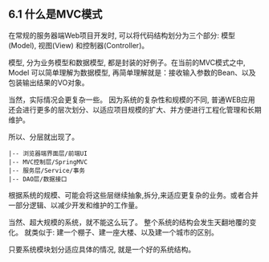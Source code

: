 ## 6.1 什么是MVC模式

在常规的服务器端Web项目开发时, 可以将代码结构划分为三个部分: 模型(Model), 视图(View) 和控制器(Controller)。

模型, 分为业务模型和数据模型, 都是封装的好例子。在当前的MVC模式之中, Model 可以简单理解为数据模型, 再简单理解就是：接收输入参数的Bean、以及包装输出结果的VO对象。

当然，实际情况会更复杂一些。 因为系统的复杂性和规模的不同, 普通WEB应用还会进行更多的层次划分、以适应项目规模的扩大、并方便进行工程化管理和长期维护。

所以、分层就出现了。

```
|-- 浏览器端界面层/前端UI
|-- MVC控制层/SpringMVC
|-- 服务层/Service/事务
|-- DAO层/数据接口
```

根据系统的规模、可能会将这些层继续抽象,拆分,来适应更复杂的业务。或者合并一部分逻辑、以减少开发和维护的工作量。

当然、超大规模的系统，就不能这么玩了。 整个系统的结构会发生天翻地覆的变化。 就类似于: 建一个棚子、建一座大楼、以及建一个城市的区别。

只要系统模块划分适应具体的情况, 就是一个好的系统结构。


